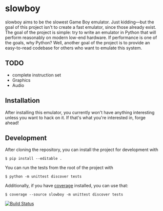 # slowboy

slowboy aims to be the slowest Game Boy emulator. Just kidding—but the goal of
this project isn't to create a fast emulator, since those already exist. The
goal of the project is simple: try to write an emulator in Python that will
perform reasonably on modern low-end hardware. If performance is one of the
goals, why Python? Well, another goal of the project is to provide an
easy-to-read codebase for others who want to emulate this system.

## TODO

* complete instruction set
* Graphics
* Audio

## Installation

After installing this emulator, you currently won't have anything interesting
unless you want to hack on it. If that's what you're interested in, forge ahead!


## Development

After cloning the repository, you can install the project for development with

```
$ pip install --editable .
```

You can run the tests from the root of the project with

```
$ python -m unittest discover tests
```

Additionally, if you have [coverage][coverage] installed, you can use that:

```
$ coverage --source slowboy -m unittest discover tests
```

[![Build Status](https://travis-ci.org/zmarvel/slowboy.svg?branch=master)](https://travis-ci.org/zmarvel/slowboy)

[coverage]: https://pypi.python.org/pypi/coverage/
